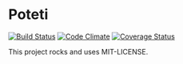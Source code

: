 # Poteti

[![Build Status](https://secure.travis-ci.org/hyoshida/poteti.png)](http://travis-ci.org/hyoshida/poteti)
[![Code Climate](https://codeclimate.com/github/hyoshida/poteti.png)](https://codeclimate.com/github/hyoshida/poteti)
[![Coverage Status](https://coveralls.io/repos/hyoshida/poteti/badge.png)](https://coveralls.io/r/hyoshida/poteti)

This project rocks and uses MIT-LICENSE.

